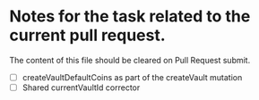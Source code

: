 # Notes for the task related to the current pull request.

The content of this file should be cleared on Pull Request submit.

- [ ] createVaultDefaultCoins as part of the createVault mutation
- [ ] Shared currentVaultId corrector
